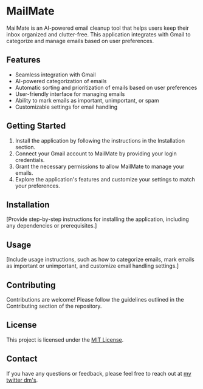 # MailMate
MailMate is an AI-powered email cleanup tool that helps users keep their inbox organized and clutter-free. This application integrates with Gmail to categorize and manage emails based on user preferences.

## Features
- Seamless integration with Gmail
- AI-powered categorization of emails
- Automatic sorting and prioritization of emails based on user preferences
- User-friendly interface for managing emails
- Ability to mark emails as important, unimportant, or spam
- Customizable settings for email handling

## Getting Started
1. Install the application by following the instructions in the Installation section.
2. Connect your Gmail account to MailMate by providing your login credentials.
3. Grant the necessary permissions to allow MailMate to manage your emails.
4. Explore the application's features and customize your settings to match your preferences.

## Installation
[Provide step-by-step instructions for installing the application, including any dependencies or prerequisites.]

## Usage
[Include usage instructions, such as how to categorize emails, mark emails as important or unimportant, and customize email handling settings.]

## Contributing
Contributions are welcome! Please follow the guidelines outlined in the Contributing section of the repository.

## License
This project is licensed under the [MIT License](https://github.com/sameerhimati/MailMate/blob/master/LICENSE).

## Contact
If you have any questions or feedback, please feel free to reach out at [my twitter dm's](https://twitter.com/killmonkei).
